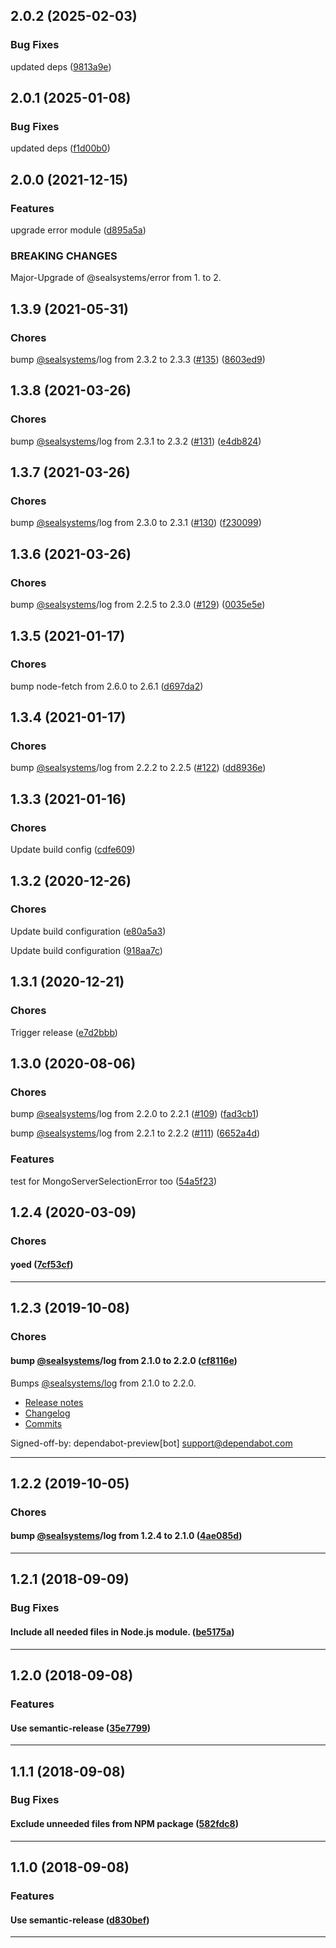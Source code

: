 ## 2.0.2 (2025-02-03)

### Bug Fixes


updated deps ([9813a9e](https://github.com/sealsystems/node-assert-mongo-error/commit/9813a9e))

## 2.0.1 (2025-01-08)

### Bug Fixes


updated deps ([f1d00b0](https://github.com/sealsystems/node-assert-mongo-error/commit/f1d00b0))

## 2.0.0 (2021-12-15)

### Features


upgrade error module ([d895a5a](https://github.com/sealsystems/node-assert-mongo-error/commit/d895a5a))



### BREAKING CHANGES

Major-Upgrade of @sealsystems/error from 1. to 2.

## 1.3.9 (2021-05-31)

### Chores


bump [@sealsystems](https://github.com/sealsystems)/log from 2.3.2 to 2.3.3 ([#135](https://github.com/sealsystems/node-assert-mongo-error/issues/135)) ([8603ed9](https://github.com/sealsystems/node-assert-mongo-error/commit/8603ed9))

## 1.3.8 (2021-03-26)

### Chores


bump [@sealsystems](https://github.com/sealsystems)/log from 2.3.1 to 2.3.2 ([#131](https://github.com/sealsystems/node-assert-mongo-error/issues/131)) ([e4db824](https://github.com/sealsystems/node-assert-mongo-error/commit/e4db824))

## 1.3.7 (2021-03-26)

### Chores


bump [@sealsystems](https://github.com/sealsystems)/log from 2.3.0 to 2.3.1 ([#130](https://github.com/sealsystems/node-assert-mongo-error/issues/130)) ([f230099](https://github.com/sealsystems/node-assert-mongo-error/commit/f230099))

## 1.3.6 (2021-03-26)

### Chores


bump [@sealsystems](https://github.com/sealsystems)/log from 2.2.5 to 2.3.0 ([#129](https://github.com/sealsystems/node-assert-mongo-error/issues/129)) ([0035e5e](https://github.com/sealsystems/node-assert-mongo-error/commit/0035e5e))

## 1.3.5 (2021-01-17)

### Chores


bump node-fetch from 2.6.0 to 2.6.1 ([d697da2](https://github.com/sealsystems/node-assert-mongo-error/commit/d697da2))

## 1.3.4 (2021-01-17)

### Chores


bump [@sealsystems](https://github.com/sealsystems)/log from 2.2.2 to 2.2.5 ([#122](https://github.com/sealsystems/node-assert-mongo-error/issues/122)) ([dd8936e](https://github.com/sealsystems/node-assert-mongo-error/commit/dd8936e))

## 1.3.3 (2021-01-16)

### Chores


Update build config ([cdfe609](https://github.com/sealsystems/node-assert-mongo-error/commit/cdfe609))

## 1.3.2 (2020-12-26)

### Chores


Update build configuration ([e80a5a3](https://github.com/sealsystems/node-assert-mongo-error/commit/e80a5a3))

Update build configuration ([918aa7c](https://github.com/sealsystems/node-assert-mongo-error/commit/918aa7c))

## 1.3.1 (2020-12-21)

### Chores


Trigger release ([e7d2bbb](https://github.com/sealsystems/node-assert-mongo-error/commit/e7d2bbb))

## 1.3.0 (2020-08-06)

### Chores


bump [@sealsystems](https://github.com/sealsystems)/log from 2.2.0 to 2.2.1 ([#109](https://github.com/sealsystems/node-assert-mongo-error/issues/109)) ([fad3cb1](https://github.com/sealsystems/node-assert-mongo-error/commit/fad3cb1))

bump [@sealsystems](https://github.com/sealsystems)/log from 2.2.1 to 2.2.2 ([#111](https://github.com/sealsystems/node-assert-mongo-error/issues/111)) ([6652a4d](https://github.com/sealsystems/node-assert-mongo-error/commit/6652a4d))

### Features


test for MongoServerSelectionError too ([54a5f23](https://github.com/sealsystems/node-assert-mongo-error/commit/54a5f23))

## 1.2.4 (2020-03-09)

### Chores


#### yoed ([7cf53cf](https://github.com/sealsystems/node-assert-mongo-error/commit/7cf53cf))



---

## 1.2.3 (2019-10-08)

### Chores


#### bump [@sealsystems](https://github.com/sealsystems)/log from 2.1.0 to 2.2.0 ([cf8116e](https://github.com/sealsystems/node-assert-mongo-error/commit/cf8116e))

Bumps [@sealsystems/log](https://github.com/sealsystems/node-log) from 2.1.0 to 2.2.0.
- [Release notes](https://github.com/sealsystems/node-log/releases)
- [Changelog](https://github.com/sealsystems/node-log/blob/master/CHANGELOG.md)
- [Commits](https://github.com/sealsystems/node-log/compare/2.1.0...2.2.0)

Signed-off-by: dependabot-preview[bot] <support@dependabot.com>


---

## 1.2.2 (2019-10-05)

### Chores


#### bump [@sealsystems](https://github.com/sealsystems)/log from 1.2.4 to 2.1.0 ([4ae085d](https://github.com/sealsystems/node-assert-mongo-error/commit/4ae085d))



---

## 1.2.1 (2018-09-09)

### Bug Fixes


#### Include all needed files in Node.js module. ([be5175a](https://github.com/sealsystems/node-assert-mongo-error/commit/be5175a))



---

## 1.2.0 (2018-09-08)

### Features


#### Use semantic-release ([35e7799](https://github.com/sealsystems/node-assert-mongo-error/commit/35e7799))



---

## 1.1.1 (2018-09-08)

### Bug Fixes


#### Exclude unneeded files from NPM package ([582fdc8](https://github.com/sealsystems/node-assert-mongo-error/commit/582fdc8))



---

## 1.1.0 (2018-09-08)

### Features


#### Use semantic-release ([d830bef](https://github.com/sealsystems/node-assert-mongo-error/commit/d830bef))



---
